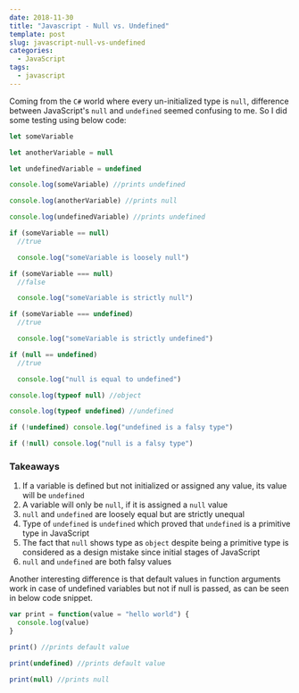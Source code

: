 ```yaml
---
date: 2018-11-30
title: "Javascript - Null vs. Undefined"
template: post
slug: javascript-null-vs-undefined
categories:
  - JavaScript
tags:
  - javascript
---
```


Coming from the `C#` world where every un-initialized type is `null`, difference between JavaScript's `null` and `undefined` seemed confusing to me. So I did some testing using below code:

```javascript
let someVariable

let anotherVariable = null

let undefinedVariable = undefined

console.log(someVariable) //prints undefined

console.log(anotherVariable) //prints null

console.log(undefinedVariable) //prints undefined

if (someVariable == null)
  //true

  console.log("someVariable is loosely null")

if (someVariable === null)
  //false

  console.log("someVariable is strictly null")

if (someVariable === undefined)
  //true

  console.log("someVariable is strictly undefined")

if (null == undefined)
  //true

  console.log("null is equal to undefined")

console.log(typeof null) //object

console.log(typeof undefined) //undefined

if (!undefined) console.log("undefined is a falsy type")

if (!null) console.log("null is a falsy type")
```

### Takeaways

1. If a variable is defined but not initialized or assigned any value, its value will be `undefined`
1. A variable will only be `null`, if it is assigned a `null` value
1. `null` and `undefined` are loosely equal but are strictly unequal
1. Type of `undefined` is `undefined` which proved that `undefined` is a primitive type in JavaScript
1. The fact that `null` shows type as `object` despite being a primitive type is considered as a design mistake since initial stages of JavaScript
1. `null` and `undefined` are both falsy values

Another interesting difference is that default values in function arguments work in case of undefined variables but not if null is passed, as can be seen in below code snippet.

```javascript
var print = function(value = "hello world") {
  console.log(value)
}

print() //prints default value

print(undefined) //prints default value

print(null) //prints null
```
